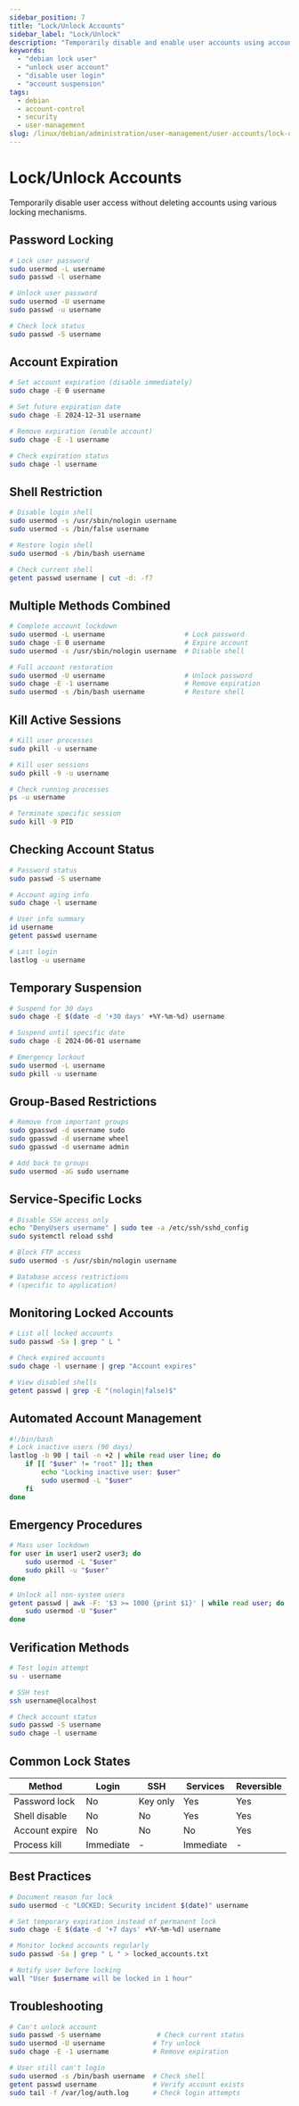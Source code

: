 ```yaml
---
sidebar_position: 7
title: "Lock/Unlock Accounts"
sidebar_label: "Lock/Unlock"
description: "Temporarily disable and enable user accounts using account locking, password expiration, and shell restrictions in Debian."
keywords:
  - "debian lock user"
  - "unlock user account"
  - "disable user login"
  - "account suspension"
tags:
  - debian
  - account-control
  - security
  - user-management
slug: /linux/debian/administration/user-management/user-accounts/lock-unlock
---
```


# Lock/Unlock Accounts

Temporarily disable user access without deleting accounts using various locking mechanisms.

## Password Locking

```bash
# Lock user password
sudo usermod -L username
sudo passwd -l username

# Unlock user password
sudo usermod -U username
sudo passwd -u username

# Check lock status
sudo passwd -S username
```

## Account Expiration

```bash
# Set account expiration (disable immediately)
sudo chage -E 0 username

# Set future expiration date
sudo chage -E 2024-12-31 username

# Remove expiration (enable account)
sudo chage -E -1 username

# Check expiration status
sudo chage -l username
```

## Shell Restriction

```bash
# Disable login shell
sudo usermod -s /usr/sbin/nologin username
sudo usermod -s /bin/false username

# Restore login shell
sudo usermod -s /bin/bash username

# Check current shell
getent passwd username | cut -d: -f7
```

## Multiple Methods Combined

```bash
# Complete account lockdown
sudo usermod -L username                    # Lock password
sudo chage -E 0 username                    # Expire account
sudo usermod -s /usr/sbin/nologin username  # Disable shell

# Full account restoration
sudo usermod -U username                    # Unlock password
sudo chage -E -1 username                   # Remove expiration
sudo usermod -s /bin/bash username          # Restore shell
```

## Kill Active Sessions

```bash
# Kill user processes
sudo pkill -u username

# Kill user sessions
sudo pkill -9 -u username

# Check running processes
ps -u username

# Terminate specific session
sudo kill -9 PID
```

## Checking Account Status

```bash
# Password status
sudo passwd -S username

# Account aging info
sudo chage -l username

# User info summary
id username
getent passwd username

# Last login
lastlog -u username
```

## Temporary Suspension

```bash
# Suspend for 30 days
sudo chage -E $(date -d '+30 days' +%Y-%m-%d) username

# Suspend until specific date
sudo chage -E 2024-06-01 username

# Emergency lockout
sudo usermod -L username
sudo pkill -u username
```

## Group-Based Restrictions

```bash
# Remove from important groups
sudo gpasswd -d username sudo
sudo gpasswd -d username wheel
sudo gpasswd -d username admin

# Add back to groups
sudo usermod -aG sudo username
```

## Service-Specific Locks

```bash
# Disable SSH access only
echo "DenyUsers username" | sudo tee -a /etc/ssh/sshd_config
sudo systemctl reload sshd

# Block FTP access
sudo usermod -s /usr/sbin/nologin username

# Database access restrictions
# (specific to application)
```

## Monitoring Locked Accounts

```bash
# List all locked accounts
sudo passwd -Sa | grep " L "

# Check expired accounts
sudo chage -l username | grep "Account expires"

# View disabled shells
getent passwd | grep -E "(nologin|false)$"
```

## Automated Account Management

```bash
#!/bin/bash
# Lock inactive users (90 days)
lastlog -b 90 | tail -n +2 | while read user line; do
    if [[ "$user" != "root" ]]; then
        echo "Locking inactive user: $user"
        sudo usermod -L "$user"
    fi
done
```

## Emergency Procedures

```bash
# Mass user lockdown
for user in user1 user2 user3; do
    sudo usermod -L "$user"
    sudo pkill -u "$user"
done

# Unlock all non-system users
getent passwd | awk -F: '$3 >= 1000 {print $1}' | while read user; do
    sudo usermod -U "$user"
done
```

## Verification Methods

```bash
# Test login attempt
su - username

# SSH test
ssh username@localhost

# Check account status
sudo passwd -S username
sudo chage -l username
```

## Common Lock States

| Method | Login | SSH | Services | Reversible |
|--------|-------|-----|----------|------------|
| Password lock | No | Key only | Yes | Yes |
| Shell disable | No | No | Yes | Yes |
| Account expire | No | No | No | Yes |
| Process kill | Immediate | - | Immediate | - |

## Best Practices

```bash
# Document reason for lock
sudo usermod -c "LOCKED: Security incident $(date)" username

# Set temporary expiration instead of permanent lock
sudo chage -E $(date -d '+7 days' +%Y-%m-%d) username

# Monitor locked accounts regularly
sudo passwd -Sa | grep " L " > locked_accounts.txt

# Notify user before locking
wall "User $username will be locked in 1 hour"
```

## Troubleshooting

```bash
# Can't unlock account
sudo passwd -S username              # Check current status
sudo usermod -U username            # Try unlock
sudo chage -E -1 username           # Remove expiration

# User still can't login
sudo usermod -s /bin/bash username  # Check shell
getent passwd username              # Verify account exists
sudo tail -f /var/log/auth.log      # Check login attempts
```
